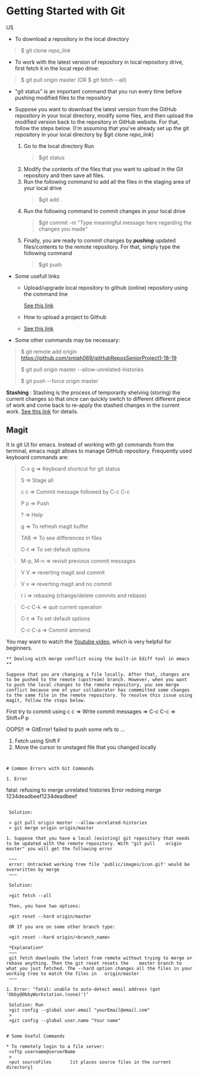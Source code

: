 # Getting Started with Git

US

* To download a repository in the local directory

>$ git clone *repo_link*


* To work with the  latest version of repository in local repository drive, first fetch it in the local repo drive:


>$ git pull origin master       (OR  $ git fetch --all)

* "git status" is an important command that you run every time before pushing modified files to the repository

* Suppose you want to download the latest version from the GitHub repository in your local directory, modify some files, and then upload the modified version back to the repository in GitHub website. For that, follow the steps below. (I'm assuming that you've already set up the git repository in your local directory by $git clone *repo_link*)

	1. Go to the local directory Run
	   >$git status
	1. Modify the contents of the files that you want to upload in the Git repository and then save all files.
	1. Run the following command to add all the files in the staging area of your local drive 
	   >$git add . 
   1. Run the following command to commit changes in your local drive 
	  >$git commit -m "Type meaningful message here regarding the changes you made" 
  1. Finally, you are ready to commit changes by ***pushing*** updated files/contents to the  remote repository. For that,
	  simply type the following command
	  >$git push 


* Some usefull links 

  * Upload/upgrade local repository to github (online) repository using the command line

    [See this link](https://help.github.com/en/articles/adding-a-file-to-a-repository-using-the-command-line)

  * How to upload a project to Github

  * [See this link](https://stackoverflow.com/questions/12799719/how-to-upload-a-project-to-github)


* Some other commands may be necessary:

>$ git remote add origin https://github.com/smiah069/gitHubReposSeniorProject1-18-19
>
>$  git pull origin master --allow-unrelated-histories
>
>$ git push --force origin master


**Stashing**
: Stashing is the process of temporarity shelving (storing) the current changes so that once can quickly switch to different different piece of work and come back to re-apply the stashed changes in the current work. [See this link](https://www.atlassian.com/git/tutorials/saving-changes/git-stash) for details. 



## Magit

It is git UI for emacs. Instead of working with git commands from the terminal, emacs magit allows to manage GitHub repository. Frequently used keyboard commands are:

> C-x g => Keyboard shortcut for git status
>
> S   => Stage all
>
> c c => Commit message  followed by C-c C-c
>
> P p => Push
>
>?  => Help 
>
> g => To refresh magit buffer
>
> TAB => To see differences in files 
>
> C-t => To set default options 

>M-p, M-n  => revisit previous commit messages

>V V   => reverting magit and commit
>
>V v  => reverting magit and no commit

>r i => rebasing   (change/delete commits and rebase)

>C-c C-k => quit current operation
>
> C-t => To set default options  
>
> C-c C-a => Commit ammend

You may want to watch the [Youtube video](https://www.youtube.com/watch?v=vQO7F2Q9DwA), which is very helpful for beginners.  

~~~
** Dealing with merge conflict using the built-in Ediff tool in emacs **

Suppose that you are changing a file locally. After that, changes are to be pushed to the remote (upstream) branch. However, when you want to push the local changes to the remote repository, you see merge conflict because one of your collaborator has commmitted some changes to the same file in the remote repository. To resolve this issue using magit, follow the steps below.

~~~

First try to commit using c c => Write commit messages => C-c C-c => Shift+P p  

OOPS!!    => GitError! failed to push some refs to ...


1. Fetch using Shift F
1. Move the cursor to unstaged file that you changed locally 
~~~


# Common Errors with Git Commands

1. Error
   ~~~
   fatal: refusing to merge unrelated histories
   Error redoing merge 1234deadbeef1234deadbeef
   ~~~

	Solution: 

	> git pull origin master --allow-unrelated-histories
	> git merge origin origin/master 

1. Suppose that you have a local (existing) git repository that needs to be updated with the remote repository. With "git pull    origin master" you will get the following error

	~~~
	error: Untracked working tree file 'public/images/icon.gif' would be overwritten by merge
	~~~

	Solution: 

	>git fetch --all

	Then, you have two options:

	>git reset --hard origin/master

	OR If you are on some other branch type:

	>git reset --hard origin/<branch_name>

	*Explanation* 
	~~~
	git fetch downloads the latest from remote without trying to merge or rebase anything. Then the git reset resets the    master branch to what you just fetched. The --hard option changes all the files in your working tree to match the files in   origin/master
	~~~

1. Error: "fatal: unable to auto-detect email address (got 'Obby@ObbyWorkstation.(none)')"

	Solution: Run 
	>git config --global user.email "yourEmail@email.com"
	>
	>git config --global user.name "Your name"


# Some Useful Commands

  * To remotely login to a file server:
    >sftp username@serverName
    >
    >put sourceFiles       [it places source files in the current directory]




